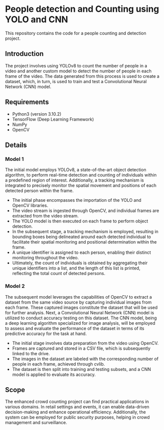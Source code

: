 # People detection and Counting using YOLO and CNN

This repository contains the code for a people counting and detection project. 

## Introduction

The project involves using YOLOv8 to count the number of people in a video and another custom model to detect the number of people in each frame of the video. The data generated from this process is used to create a dataset, which, in turn, is used to train and test a Convolutional Neural Network (CNN) model.

## Requirements

- Python3 (version 3.10.2)
- TensorFlow (Deep Learning Framework)
- NumPy 
- OpenCV

## Details

### Model 1
The initial model employs YOLOv8, a state-of-the-art object detection algorithm, to perform real-time detection and counting of individuals within a predefined region of interest. Additionally, a tracking mechanism is integrated to precisely monitor the spatial movement and positions of each detected person within the frame.

- The initial phase encompasses the importation of the YOLO and OpenCV libraries.
- The video stream is ingested through OpenCV, and individual frames are extracted from the video stream.
- The YOLO model is then executed on each frame to perform object detection.
- In the subsequent stage, a tracking mechanism is employed, resulting in bounding boxes being delineated around 
  each detected individual to facilitate their spatial monitoring and positional determination within the frame. 
- A unique identifier is assigned to each person, enabling their distinct monitoring throughout the video.
- Ultimately, the count of individuals is obtained by aggregating their unique identifiers into a list, and the 
  length of this list is printed, reflecting the total count of detected persons.

### Model 2
The subsequent model leverages the capabilities of OpenCV to extract a dataset from the same video source by capturing individual images from each frame. These captured images constitute the dataset that will be used for further analysis. Next, a Convolutional Neural Network (CNN) model is utilized to conduct accuracy testing on this dataset. The CNN model, being a deep learning algorithm specialized for image analysis, will be employed to assess and evaluate the performance of the dataset in terms of its predictive accuracy for the task at hand.

- The initial stage involves data preparation from the video using OpenCV.
- Frames are captured and stored in a CSV file, which is subsequently linked to the drive.
- The images in the dataset are labeled with the corresponding number of people in each frame, achieved through cvlib.
- The dataset is then split into training and testing subsets, and a CNN model is applied to evaluate its accuracy.

## Scope
The enhanced crowd counting project can find practical applications in various domains. In retail settings and events, it can enable data-driven decision-making and enhance operational efficiency. Additionally, the system can be employed for public security purposes, helping in crowd management and surveillance.



